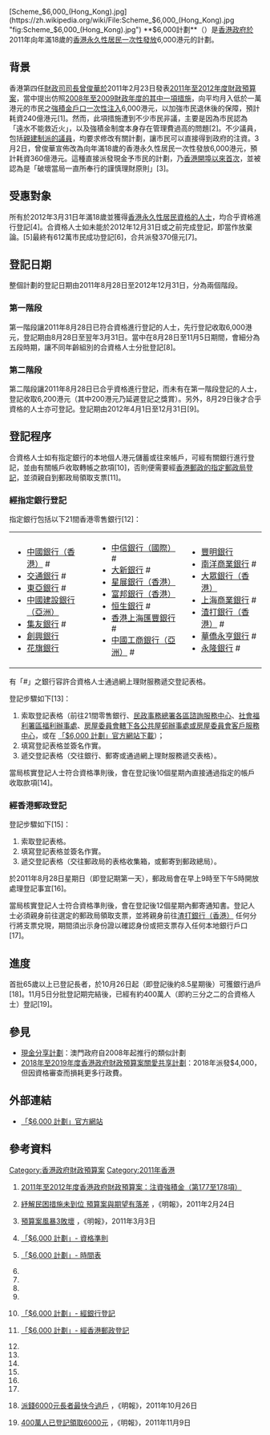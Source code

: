 [Scheme_$6,000_(Hong_Kong).jpg](https://zh.wikipedia.org/wiki/File:Scheme_$6,000_\(Hong_Kong\).jpg "fig:Scheme_$6,000_(Hong_Kong).jpg")
**$6,000計劃**（）是[香港政府於](https://zh.wikipedia.org/wiki/香港政府 "wikilink")2011年向年滿18歲的[香港永久性居民一次性發放](https://zh.wikipedia.org/wiki/香港永久性居民 "wikilink")6,000港元的計劃。

## 背景

香港第四任[財政司司長](https://zh.wikipedia.org/wiki/財政司司長 "wikilink")[曾俊華於](../Page/曾俊華.md "wikilink")2011年2月23日發表[2011年至2012年度財政預算案](../Page/2011年至2012年度香港政府財政預算案.md "wikilink")，當中提出仿照[2008年至2009財政年度的其中一項措施](../Page/2008年至2009年度香港政府財政預算案.md "wikilink")，向平均月入低於一萬港元的市民之[強積金戶口一次性注入](https://zh.wikipedia.org/wiki/強積金 "wikilink")6,000港元，以加強市民退休後的保障，預計耗資240億港元\[1\]。然而，此項措施遭到不少市民非議，主要是因為市民認為「遠水不能救近火」，以及強積金制度本身存在管理費過高的問題\[2\]。不少議員，包括[親建制派的議員](https://zh.wikipedia.org/wiki/親建制派 "wikilink")，均要求修改有關計劃，讓市民可以直接得到政府的注資。3月2日，曾俊華宣佈改為向年滿18歲的香港永久性居民一次性發放6,000港元，預計耗資360億港元。這種直接派發現金予市民的計劃，乃[香港開埠以來首次](https://zh.wikipedia.org/wiki/香港開埠 "wikilink")，並被認為是「破壞當局一直所奉行的謹慎理財原則」\[3\]。

## 受惠對象

所有於2012年3月31日年滿18歲並獲得[香港永久性居民資格的人士](https://zh.wikipedia.org/wiki/香港永久性居民 "wikilink")，均合乎資格進行登記\[4\]。合資格人士如未能於2012年12月31日或之前完成登記，即當作放棄論。\[5\]最終有612萬市民成功登記\[6\]，合共派發370億元\[7\]。

## 登記日期

整個計劃的登記日期由2011年8月28日至2012年12月31日，分為兩個階段。

### 第一階段

第一階段讓2011年8月28日已符合資格進行登記的人士，先行登記收取6,000港元，登記期由8月28日至翌年3月31日。當中在8月28日至11月5日期間，會細分為五段時期，讓不同年齡組別的合資格人士分批登記\[8\]。

### 第二階段

第二階段讓2011年8月28日已合乎資格進行登記，而未有在第一階段登記的人士，登記收取6,200港元（其中200港元乃延遲登記之獎賞）。另外，8月29日後才合乎資格的人士亦可登記。登記期由2012年4月1日至12月31日\[9\]。

## 登記程序

合資格人士如有指定銀行的本地個人港元儲蓄或往來帳戶，可經有關銀行進行登記，並由有關帳戶收取轉帳之款項\[10\]，否則便需要經[香港郵政的指定郵政局登記](../Page/香港郵政.md "wikilink")，並須親自到郵政局領取支票\[11\]。

### 經指定銀行登記

指定銀行包括以下21間香港零售銀行\[12\]：

<table>
<tbody>
<tr class="odd">
<td><ul>
<li><a href="../Page/中國銀行（香港）.md" title="wikilink">中國銀行（香港）</a> #</li>
<li><a href="../Page/交通銀行.md" title="wikilink">交通銀行</a> #</li>
<li><a href="https://zh.wikipedia.org/wiki/東亞銀行" title="wikilink">東亞銀行</a> #</li>
<li><a href="https://zh.wikipedia.org/wiki/中國建設銀行（亞洲）" title="wikilink">中國建設銀行（亞洲）</a></li>
<li><a href="../Page/集友銀行.md" title="wikilink">集友銀行</a> #</li>
<li><a href="../Page/創興銀行.md" title="wikilink">創興銀行</a></li>
<li><a href="https://zh.wikipedia.org/wiki/花旗銀行" title="wikilink">花旗銀行</a></li>
</ul></td>
<td><ul>
<li><a href="../Page/中信銀行（國際）.md" title="wikilink">中信銀行（國際）</a> #</li>
<li><a href="https://zh.wikipedia.org/wiki/大新銀行" title="wikilink">大新銀行</a> #</li>
<li><a href="../Page/星展銀行（香港）.md" title="wikilink">星展銀行（香港）</a></li>
<li><a href="../Page/富邦銀行（香港）.md" title="wikilink">富邦銀行（香港）</a></li>
<li><a href="../Page/恒生銀行.md" title="wikilink">恒生銀行</a> #</li>
<li><a href="https://zh.wikipedia.org/wiki/香港上海匯豐銀行" title="wikilink">香港上海匯豐銀行</a> #</li>
<li><a href="../Page/中國工商銀行（亞洲）.md" title="wikilink">中國工商銀行（亞洲）</a> #</li>
</ul></td>
<td><ul>
<li><a href="../Page/豐明銀行.md" title="wikilink">豐明銀行</a></li>
<li><a href="../Page/南洋商業銀行.md" title="wikilink">南洋商業銀行</a> #</li>
<li><a href="../Page/大眾銀行（香港）.md" title="wikilink">大眾銀行（香港）</a></li>
<li><a href="../Page/上海商業銀行.md" title="wikilink">上海商業銀行</a> #</li>
<li><a href="../Page/渣打銀行（香港）.md" title="wikilink">渣打銀行（香港）</a> #</li>
<li><a href="../Page/華僑永亨銀行.md" title="wikilink">華僑永亨銀行</a> #</li>
<li><a href="https://zh.wikipedia.org/wiki/永隆銀行" title="wikilink">永隆銀行</a> #</li>
</ul></td>
</tr>
</tbody>
</table>

有「\#」之銀行容許合資格人士通過網上理財服務遞交登記表格。

登記步驟如下\[13\]：

1.  索取登記表格（前往21間零售銀行、[民政事務總署各區諮詢服務中心](../Page/民政事務總署.md "wikilink")、[社會福利署區福利辦事處](../Page/社會福利署.md "wikilink")、[房屋委員會轄下各公共屋邨辦事處或](https://zh.wikipedia.org/wiki/房屋委員會 "wikilink")[房屋委員會客戶服務中心](https://zh.wikipedia.org/wiki/房屋委員會 "wikilink")，或在
    [「$6,000
    計劃」官方網站下載](https://web.archive.org/web/20111027083401/http://www.scheme6000.gov.hk/chi/pdf/bank-form_c.pdf)）；
2.  填寫登記表格並簽名作實。
3.  遞交登記表格（交往銀行、郵寄或通過網上理財服務遞交表格）。

當局核實登記人士符合資格準則後，會在登記後10個星期內直接通過指定的帳戶收取款項\[14\]。

### 經香港郵政登記

登記步驟如下\[15\]：

1.  索取登記表格。
2.  填寫登記表格並簽名作實。
3.  遞交登記表格（交往郵政局的表格收集箱，或郵寄到郵政總局）。

於2011年8月28日星期日（即登記期第一天），郵政局會在早上9時至下午5時開放處理登記事宜\[16\]。

當局核實登記人士符合資格準則後，會在登記後12個星期內郵寄通知書。登記人士必須親身前往選定的郵政局領取支票，並將親身前往[渣打銀行（香港）](../Page/渣打銀行（香港）.md "wikilink")
任何分行將支票兌現，期間須出示身份證以確認身份或把支票存入任何本地銀行戶口\[17\]。

## 進度

首批65歲以上已登記長者，於10月26日起（即登記後約8.5星期後）可獲銀行過戶\[18\]。11月5日分批登記期完結後，已經有約400萬人（即約三分之二的合資格人士）登記\[19\]。

## 參見

  - [現金分享計劃](../Page/現金分享計劃.md "wikilink")：澳門政府自2008年起推行的類似計劃
  - [2018年至2019年度香港政府財政預算案關愛共享計劃](../Page/2018年至2019年度香港政府財政預算案.md "wikilink")：2018年派發$4,000，但因資格審查而損耗更多行政費。

## 外部連結

  - [「$6,000 計劃」官方網站](http://www.scheme6000.gov.hk/chi/index.html)

## 參考資料

[Category:香港政府財政預算案](https://zh.wikipedia.org/wiki/Category:香港政府財政預算案 "wikilink")
[Category:2011年香港](https://zh.wikipedia.org/wiki/Category:2011年香港 "wikilink")

1.  [2011年至2012年度香港政府財政預算案：注資強積金（第177至178項）](http://www.budget.gov.hk/2011/chi/budget69.html)

2.  [紓解民困措施未到位
    預算案與期望有落差](http://news.sina.com.hk/news/6/1/1/2024239/1.html)
    ，《明報》，2011年2月24日

3.  [預算案風暴3敗壞](http://news.sina.com.hk/news/6/1/1/2031986/1.html)
    ，《明報》，2011年3月3日

4.  [「$6,000 計劃」- 資格準則](http://www.scheme6000.gov.hk/chi/criteria.html)

5.  [「$6,000 計劃」- 時間表](http://www.scheme6000.gov.hk/chi/timetable.html)

6.

7.

8.
9.
10. [「$6,000 計劃」- 經銀行登記](http://www.scheme6000.gov.hk/chi/banks.html)

11. [「$6,000 計劃」- 經香港郵政登記](http://www.scheme6000.gov.hk/chi/hkpost.html)


12.
13.
14.
15.
16.
17.
18. [派錢6000元長者最快今過戶](http://news.sina.com.hk/news/2/1/1/2473320/1.html)
    ，《明報》，2011年10月26日

19. [400萬人已登記領取6000元](http://news.sina.com.hk/news/3/1/1/2486569/1.html)
    ，《明報》，2011年11月9日